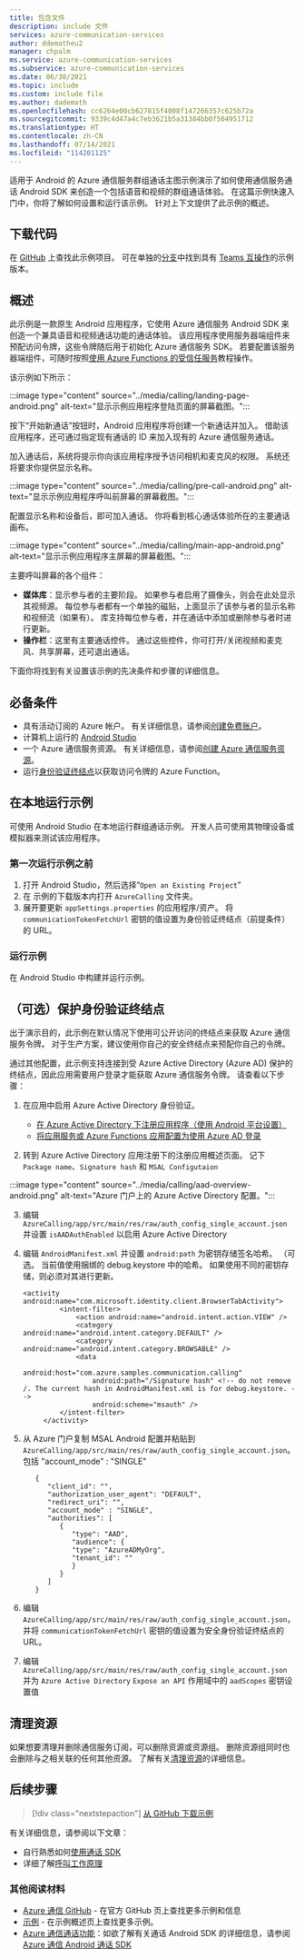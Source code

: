 ```yaml
---
title: 包含文件
description: include 文件
services: azure-communication-services
author: ddematheu2
manager: chpalm
ms.service: azure-communication-services
ms.subservice: azure-communication-services
ms.date: 06/30/2021
ms.topic: include
ms.custom: include file
ms.author: dademath
ms.openlocfilehash: cc6264e00cb627815f4008f147266357c625b72a
ms.sourcegitcommit: 9339c4d47a4c7eb3621b5a31384bb0f504951712
ms.translationtype: HT
ms.contentlocale: zh-CN
ms.lasthandoff: 07/14/2021
ms.locfileid: "114201125"
---
```

适用于 Android 的 Azure 通信服务群组通话主图示例演示了如何使用通信服务通话 Android SDK 来创造一个包括语音和视频的群组通话体验。 在这篇示例快速入门中，你将了解如何设置和运行该示例。 针对上下文提供了此示例的概述。

## <a name="download-code"></a>下载代码

在 [GitHub](https://github.com/Azure-Samples/communication-services-android-calling-hero) 上查找此示例项目。 可在单独的[分支](https://github.com/Azure-Samples/communication-services-android-calling-hero/tree/feature/teams_interop)中找到具有 [Teams 互操作](../../concepts/teams-interop.md)的示例版本。

## <a name="overview"></a>概述

此示例是一款原生 Android 应用程序，它使用 Azure 通信服务 Android SDK 来创造一个兼具语音和视频通话功能的通话体验。 该应用程序使用服务器端组件来预配访问令牌，这些令牌随后用于初始化 Azure 通信服务 SDK。 若要配置该服务器端组件，可随时按照[使用 Azure Functions 的受信任服务](../../tutorials/trusted-service-tutorial.md)教程操作。

该示例如下所示：

:::image type="content" source="../media/calling/landing-page-android.png" alt-text="显示示例应用程序登陆页面的屏幕截图。":::

按下“开始新通话”按钮时，Android 应用程序将创建一个新通话并加入。 借助该应用程序，还可通过指定现有通话的 ID 来加入现有的 Azure 通信服务通话。

加入通话后，系统将提示你向该应用程序授予访问相机和麦克风的权限。 系统还将要求你提供显示名称。

:::image type="content" source="../media/calling/pre-call-android.png" alt-text="显示示例应用程序呼叫前屏幕的屏幕截图。":::

配置显示名称和设备后，即可加入通话。 你将看到核心通话体验所在的主要通话画布。

:::image type="content" source="../media/calling/main-app-android.png" alt-text="显示示例应用程序主屏幕的屏幕截图。":::

主要呼叫屏幕的各个组件：

- **媒体库**：显示参与者的主要阶段。 如果参与者启用了摄像头，则会在此处显示其视频源。 每位参与者都有一个单独的磁贴，上面显示了该参与者的显示名称和视频流（如果有）。 库支持每位参与者，并在通话中添加或删除参与者时进行更新。
- **操作栏**：这里有主要通话控件。 通过这些控件，你可打开/关闭视频和麦克风、共享屏幕，还可退出通话。

下面你将找到有关设置该示例的先决条件和步骤的详细信息。

## <a name="prerequisites"></a>必备条件

- 具有活动订阅的 Azure 帐户。 有关详细信息，请参阅[创建免费账户](https://azure.microsoft.com/free/?WT.mc_id=A261C142F)。
- 计算机上运行的 [Android Studio](https://developer.android.com/studio)
- 一个 Azure 通信服务资源。 有关详细信息，请参阅[创建 Azure 通信服务资源](../../quickstarts/create-communication-resource.md)。
- 运行[身份验证终结点](../../tutorials/trusted-service-tutorial.md)以获取访问令牌的 Azure Function。

## <a name="running-sample-locally"></a>在本地运行示例

可使用 Android Studio 在本地运行群组通话示例。 开发人员可使用其物理设备或模拟器来测试该应用程序。

### <a name="before-running-the-sample-for-the-first-time"></a>第一次运行示例之前

1. 打开 Android Studio，然后选择“`Open an Existing Project`”
2. 在 示例的下载版本内打开 `AzureCalling` 文件夹。
3. 展开要更新 `appSettings.properties` 的应用程序/资产。 将 `communicationTokenFetchUrl` 密钥的值设置为身份验证终结点（前提条件）的 URL。

### <a name="run-sample"></a>运行示例

在 Android Studio 中构建并运行示例。

## <a name="optional-securing-an-authentication-endpoint"></a>（可选）保护身份验证终结点

出于演示目的，此示例在默认情况下使用可公开访问的终结点来获取 Azure 通信服务令牌。 对于生产方案，建议使用你自己的安全终结点来预配你自己的令牌。

通过其他配置，此示例支持连接到受 Azure Active Directory (Azure AD) 保护的终结点，因此应用需要用户登录才能获取 Azure 通信服务令牌。 请查看以下步骤：

1. 在应用中启用 Azure Active Directory 身份验证。  
   - [在 Azure Active Directory 下注册应用程序（使用 Android 平台设置）](../../../active-directory/develop/tutorial-v2-android.md) 
    - [将应用服务或 Azure Functions 应用配置为使用 Azure AD 登录](../../../app-service/configure-authentication-provider-aad.md)

2. 转到 Azure Active Directory 应用注册下的注册应用概述页面。 记下 `Package name`、`Signature hash` 和 `MSAL Configutaion`

:::image type="content" source="../media/calling/aad-overview-android.png" alt-text="Azure 门户上的 Azure Active Directory 配置。":::

3. 编辑 `AzureCalling/app/src/main/res/raw/auth_config_single_account.json` 并设置 `isAADAuthEnabled` 以启用 Azure Active Directory
4. 编辑 `AndroidManifest.xml` 并设置 `android:path` 为密钥存储签名哈希。 （可选。 当前值使用捆绑的 debug.keystore 中的哈希。 如果使用不同的密钥存储，则必须对其进行更新。
   ```
   <activity android:name="com.microsoft.identity.client.BrowserTabActivity">
            <intent-filter>
                <action android:name="android.intent.action.VIEW" />
                <category android:name="android.intent.category.DEFAULT" />
                <category android:name="android.intent.category.BROWSABLE" />
                <data
                    android:host="com.azure.samples.communication.calling"
                    android:path="/Signature hash" <!-- do not remove /. The current hash in AndroidManifest.xml is for debug.keystore. -->
                    android:scheme="msauth" />
            </intent-filter>
        </activity>
   ```
5. 从 Azure 门户复制 MSAL Android 配置并粘贴到 `AzureCalling/app/src/main/res/raw/auth_config_single_account.json`。 包括 "account_mode" : "SINGLE"
   ```
      {
         "client_id": "",
         "authorization_user_agent": "DEFAULT",
         "redirect_uri": "",
         "account_mode" : "SINGLE",
         "authorities": [
            {
               "type": "AAD",
               "audience": {
               "type": "AzureADMyOrg",
               "tenant_id": ""
               }
            }
         ]
      }
   ```

6. 编辑 `AzureCalling/app/src/main/res/raw/auth_config_single_account.json`，并将 `communicationTokenFetchUrl` 密钥的值设置为安全身份验证终结点的 URL。
7. 编辑 `AzureCalling/app/src/main/res/raw/auth_config_single_account.json` 并为 `Azure Active Directory` `Expose an API` 作用域中的 `aadScopes` 密钥设置值

## <a name="clean-up-resources"></a>清理资源

如果想要清理并删除通信服务订阅，可以删除资源或资源组。 删除资源组同时也会删除与之相关联的任何其他资源。 了解有关[清理资源](../../quickstarts/create-communication-resource.md#clean-up-resources)的详细信息。

## <a name="next-steps"></a>后续步骤

>[!div class="nextstepaction"]
>[从 GitHub 下载示例](https://github.com/Azure-Samples/communication-services-android-calling-hero)

有关详细信息，请参阅以下文章：

- 自行熟悉如何[使用通话 SDK](../../quickstarts/voice-video-calling/calling-client-samples.md)
- 详细了解[呼叫工作原理](../../concepts/voice-video-calling/about-call-types.md)

### <a name="additional-reading"></a>其他阅读材料

- [Azure 通信 GitHub](https://github.com/Azure/communication) - 在官方 GitHub 页上查找更多示例和信息
- [示例](./../overview.md) - 在示例概述页上查找更多示例。
- [Azure 通信通话功能](../../concepts/voice-video-calling/calling-sdk-features.md)：如欲了解有关通话 Android SDK 的详细信息，请参阅 [Azure 通信 Android 通话 SDK](https://search.maven.org/artifact/com.azure.android/azure-communication-calling)